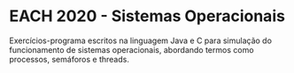 # EACH 2020 - Sistemas Operacionais

Exercícios-programa escritos na linguagem Java e C para simulação do funcionamento de sistemas operacionais, abordando termos como processos, semáforos e threads.
